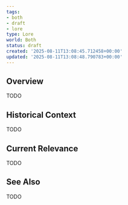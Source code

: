 ```yaml
---
tags:
- both
- draft
- lore
type: Lore
world: Both
status: draft
created: '2025-08-11T13:08:45.712458+00:00'
updated: '2025-08-11T13:08:48.790783+00:00'
---
```



## Overview

TODO
## Historical Context

TODO
## Current Relevance

TODO
## See Also

TODO
